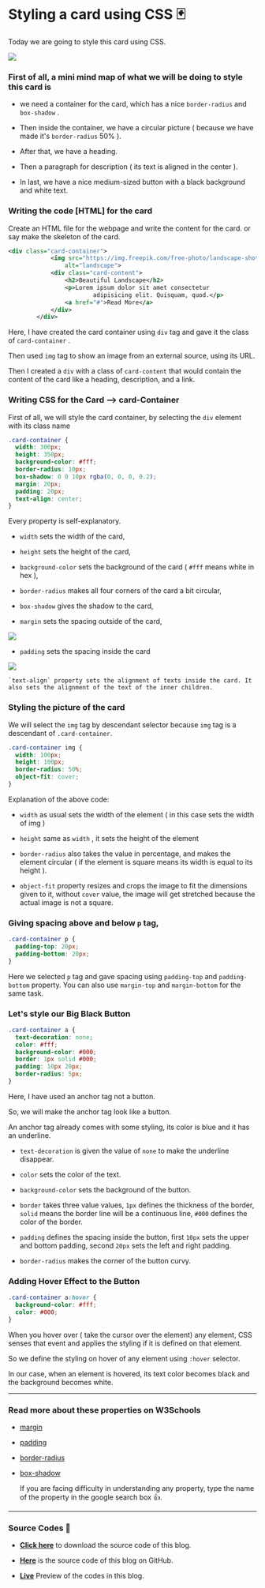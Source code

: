 # Styling a card using CSS 🃏

Today we are going to style this card using CSS.

![](https://cdn.hashnode.com/res/hashnode/image/upload/v1675344379020/58c2b676-0e9e-46f7-92af-f0ca831d05c3.png)

### First of all, a mini mind map of what we will be doing to style this card is

* we need a container for the card, which has a nice `border-radius` and `box-shadow` .
    
* Then inside the container, we have a circular picture ( because we have made it's `border-radius` 50% ).
    
* After that, we have a heading.
    
* Then a paragraph for description ( its text is aligned in the center ).
    
* In last, we have a nice medium-sized button with a black background and white text.
    

### Writing the code \[HTML\] for the card

Create an HTML file for the webpage and write the content for the card. or say make the skeleton of the card.

```xml
<div class="card-container">
            <img src="https://img.freepik.com/free-photo/landscape-shot-beautiful-cholatse-mountains-body-water-khumbu-nepal_181624-24825.jpg?size=626&ext=jpg"
                alt="landscape">
            <div class="card-content">
                <h2>Beautiful Landscape</h2>
                <p>Lorem ipsum dolor sit amet consectetur 
                        adipisicing elit. Quisquam, quod.</p>
                <a href="#">Read More</a>
            </div>
        </div>
```

Here, I have created the card container using `div` tag and gave it the class of `card-container` .

Then used `img` tag to show an image from an external source, using its URL.

Then I created a `div` with a class of `card-content` that would contain the content of the card like a heading, description, and a link.

### Writing CSS for the Card --&gt; card-Container

First of all, we will style the card container, by selecting the `div` element with its class name

```css
.card-container {
  width: 300px;
  height: 350px;
  background-color: #fff;
  border-radius: 10px;
  box-shadow: 0 0 10px rgba(0, 0, 0, 0.2);
  margin: 20px;
  padding: 20px;
  text-align: center;
}
```

Every property is self-explanatory.

* `width` sets the width of the card,
    
* `height` sets the height of the card,
    
* `background-color` sets the background of the card ( `#fff` means white in hex ),
    
* `border-radius` makes all four corners of the card a bit circular,
    
* `box-shadow` gives the shadow to the card,
    
* `margin` sets the spacing outside of the card,
    
 ![](https://cdn.hashnode.com/res/hashnode/image/upload/v1675342724510/d3cf8439-87ac-4061-9bec-9ff5eef5a09a.png)
    
* `padding` sets the spacing inside the card
    
 ![](https://cdn.hashnode.com/res/hashnode/image/upload/v1675342943170/d7b2f05a-6343-49c8-92ae-489341c2d582.png)
    
    `text-align` property sets the alignment of texts inside the card. It also sets the alignment of the text of the inner children.
    

### Styling the picture of the card

We will select the `img` tag by descendant selector because `img` tag is a descendant of `.card-container`.

```css
.card-container img {
  width: 100px;
  height: 100px;
  border-radius: 50%;
  object-fit: cover;
}
```

Explanation of the above code:

* `width` as usual sets the width of the element ( in this case sets the width of img )
    
* `height` same as `width` , it sets the height of the element
    
* `border-radius` also takes the value in percentage, and makes the element circular ( if the element is square means its width is equal to its height ).
    
* `object-fit` property resizes and crops the image to fit the dimensions given to it, without `cover` value, the image will get stretched because the actual image is not a square.
    

### Giving spacing above and below `p` tag,

```css
.card-container p {
  padding-top: 20px;
  padding-bottom: 20px;
}
```

Here we selected `p` tag and gave spacing using `padding-top` and `padding-bottom` property. You can also use `margin-top` and `margin-bottom` for the same task.

### Let's style our Big Black Button

```css
.card-container a {
  text-decoration: none;
  color: #fff;
  background-color: #000;
  border: 1px solid #000;
  padding: 10px 20px;
  border-radius: 5px;
}
```

Here, I have used an anchor tag not a button.

So, we will make the anchor tag look like a button.

An anchor tag already comes with some styling, its color is blue and it has an underline.

* `text-decoration` is given the value of `none` to make the underline disappear.
    
* `color` sets the color of the text.
    
* `background-color` sets the background of the button.
    
* `border` takes three value values, `1px` defines the thickness of the border, `solid` means the border line will be a continuous line, `#000` defines the color of the border.
    
* `padding` defines the spacing inside the button, first `10px` sets the upper and bottom padding, second `20px` sets the left and right padding.
    
* `border-radius` makes the corner of the button curvy.
    

### Adding Hover Effect to the Button

```css
.card-container a:hover {
  background-color: #fff;
  color: #000;
}
```

When you hover over ( take the cursor over the element) any element, CSS senses that event and applies the styling if it is defined on that element.

So we define the styling on hover of any element using `:hover` selector.

In our case, when an element is hovered, its text color becomes black and the background becomes white.

---

### Read more about these properties on W3Schools

* [margin](https://www.w3schools.com/css/css_margin.asp)
    
* [padding](https://www.w3schools.com/css/css_padding.asp)
    
* [border-radius](https://www.w3schools.com/cssref/css3_pr_border-radius.php)
    
* [box-shadow](https://www.w3schools.com/cssref/css3_pr_box-shadow.php)
    
    If you are facing difficulty in understanding any property, type the name of the property in the google search box 👍.
    

---

### Source Codes 💠

* [**Click here**](https://github.com/WebD-Essentials/CSS3/archive/refs/heads/styling-a-card-using-css.zip) to download the source code of this blog.
    
* [**Here**](https://github.com/WebD-Essentials/CSS3/tree/styling-a-card-using-css) is the source code of this blog on GitHub.
    
* [**Live**](https://webd-essentials.github.io/CSS3/styling-a-card-using-css/) Preview of the codes in this blog.